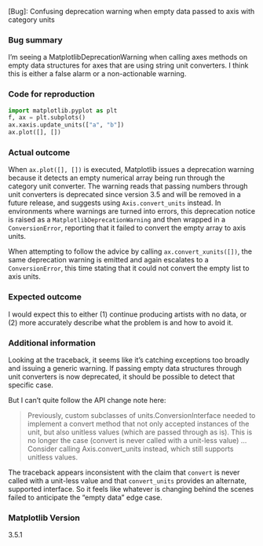 [Bug]: Confusing deprecation warning when empty data passed to axis with category units  
### Bug summary  
I’m seeing a MatplotlibDeprecationWarning when calling axes methods on empty data structures for axes that are using string unit converters. I think this is either a false alarm or a non-actionable warning.  

### Code for reproduction  
```python
import matplotlib.pyplot as plt
f, ax = plt.subplots()
ax.xaxis.update_units(["a", "b"])
ax.plot([], [])
```  

### Actual outcome  
When `ax.plot([], [])` is executed, Matplotlib issues a deprecation warning because it detects an empty numerical array being run through the category unit converter. The warning reads that passing numbers through unit converters is deprecated since version 3.5 and will be removed in a future release, and suggests using `Axis.convert_units` instead. In environments where warnings are turned into errors, this deprecation notice is raised as a `MatplotlibDeprecationWarning` and then wrapped in a `ConversionError`, reporting that it failed to convert the empty array to axis units.  

When attempting to follow the advice by calling `ax.convert_xunits([])`, the same deprecation warning is emitted and again escalates to a `ConversionError`, this time stating that it could not convert the empty list to axis units.  

### Expected outcome  
I would expect this to either (1) continue producing artists with no data, or (2) more accurately describe what the problem is and how to avoid it.  

### Additional information  
Looking at the traceback, it seems like it’s catching exceptions too broadly and issuing a generic warning. If passing empty data structures through unit converters is now deprecated, it should be possible to detect that specific case.  

But I can’t quite follow the API change note here:

> Previously, custom subclasses of units.ConversionInterface needed to implement a convert method that not only accepted instances of the unit, but also unitless values (which are passed through as is). This is no longer the case (convert is never called with a unit-less value) … Consider calling Axis.convert_units instead, which still supports unitless values.

The traceback appears inconsistent with the claim that `convert` is never called with a unit-less value and that `convert_units` provides an alternate, supported interface. So it feels like whatever is changing behind the scenes failed to anticipate the “empty data” edge case.  

### Matplotlib Version  
3.5.1